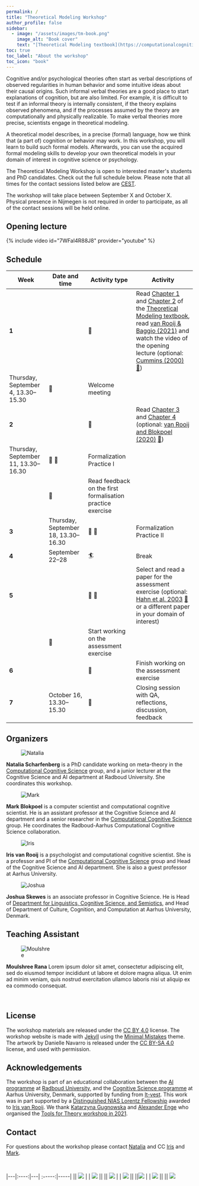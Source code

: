 ```yaml
---
permalink: /
title: "Theoretical Modeling Workshop"
author_profile: false
sidebar:
  - image: "/assets/images/tm-book.png"
    image_alt: "Book cover"
    text: "[Theoretical Modeling textbook](https://computationalcognitivescience.github.io/lovelace) by [Mark Blokpoel](https://markblokpoel.com) and [Iris van Rooij](https://irisvanrooijcogsci.com)"
toc: true
toc_label: "About the workshop"
toc_icon: "book"
---
```


Cognitive and/or psychological theories often start as verbal descriptions of observed regularities in human behavior and some intuitive ideas about their causal origins. Such informal verbal theories are a good place to start explanations of cognition, but are also limited. For example, it is difficult to test if an informal theory is internally consistent, if the theory explains observed phenomena, and if the processes assumed by the theory are computationally and physically realizable. To make verbal theories more precise, scientists engage in theoretical modeling.

A theoretical model describes, in a precise (formal) language, how we think that (a part of) cognition or behavior may work. In this workshop, you will learn to build such formal models. Afterwards, you can use the acquired formal modeling skills to develop your own theoretical models in your domain of interest in cognitive science or psychology.

The Theoretical Modeling Workshop is open to interested master's students and PhD candidates. Check out the full schedule below. Please note that all times for the contact sessions listed below are [CEST](https://en.wikipedia.org/wiki/Central_European_Summer_Time).

The workshop will take place between September X and October X. Physical presence in Nijmegen is not required in order to participate, as all of the contact sessions will be held online.

## Opening lecture

{% include video id="7WFaI4R88J8" provider="youtube" %}

## Schedule

Week | Date and time | Activity type | Activity 
-----|---------------|---------------|----------
**1**  |  | :book: | Read [Chapter 1](https://computationalcognitivescience.github.io/lovelace/part_i/intro) and [Chapter 2](https://computationalcognitivescience.github.io/lovelace/part_i/foundations) of the [Theoretical Modeling textbook](https://computationalcognitivescience.github.io/lovelace), read [van Rooij & Baggio (2021)](https://journals.sagepub.com/doi/full/10.1177/1745691620970604) and watch the video of the opening lecture (optional: [Cummins (2000)](https://doi.org/10.7551/mitpress/2930.003.0009) [:page_facing_up:](https://www.researchgate.net/profile/Robert-Cummins-4/publication/282926459_%27How_does_it_Work%27_vs_%27What_are_the_Laws%27_Two_Conceptions_of_Psychological_Explanation/links/5fac2471299bf18c5b68d4fe/How-does-it-Work-vs-What-are-the-Laws-Two-Conceptions-of-Psychological-Explanation.pdf))
| Thursday, September 4, 13.30–15.30 | :busts_in_silhouette: | Welcome meeting | 
**2** | | :book: | Read [Chapter 3](https://computationalcognitivescience.github.io/lovelace/part_ii/math) and [Chapter 4](https://computationalcognitivescience.github.io/lovelace/part_ii/subset) (optional: [van Rooij and Blokpoel (2020)](https://doi.org/10.1027/1864-9335/a000428) [:page_facing_up:](https://osf.io/r2zqy/download/))
| Thursday, September 11, 13.30–16.30 | :busts_in_silhouette: :pencil: | Formalization Practice I | 
|  | :pencil: | Read feedback on the first formalisation practice exercise | 
**3** | Thursday, September 18, 13.30–16.30 | :busts_in_silhouette: :pencil: | Formalization Practice II | 
**4** | September 22–28 | :surfer: | Break | 
**5** | | :book: :pencil: | Select and read a paper for the assessment exercise (optional: [Hahn et al. 2003](https://doi.org/10.1016/S0010-0277(02)00184-1) [:page_facing_up:](https://pcl.sitehost.iu.edu/rgoldsto/courses/concepts/hahnsim.pdf) or a different paper in your domain of interest) |
| | :pencil: | Start working on the assessment exercise |
**6** | | :pencil: | Finish working on the assessment exercise | 
**7** | October 16, 13.30–15.30 | :busts_in_silhouette: | Closing session with QA, reflections, discussion, feedback |



## Organizers

<figure style="width: 80px" class="align-left">
  <img src="{{ site.url }}{{ site.baseurl }}/assets/images/Natalia.webp" alt="Natalia">
</figure>

**Natalia Scharfenberg** is a PhD candidate working on meta-theory in the [Computational Cognitive Science](https://www.ru.nl/en/departments/donders-centre-for-cognition/computational-cognitive-science) group, and a junior lecturer at the Cognitive Science and AI department at Radboud University. She coordinates this workshop.

<figure style="width: 80px" class="align-right">
  <img src="{{ site.url }}{{ site.baseurl }}/assets/images/Mark.webp" alt="Mark">
</figure>

**Mark Blokpoel** is a computer scientist and computational cognitive scientist. He is an assistant professor at the Cognitive Science and AI department and a senior researcher in the [Computational Cognitive Science](https://www.ru.nl/en/departments/donders-centre-for-cognition/computational-cognitive-science) group. He coordinates the Radboud-Aarhus Computational Cognitive Science collaboration.

<figure style="width: 80px" class="align-left">
  <img src="{{ site.url }}{{ site.baseurl }}/assets/images/Iris.webp" alt="Iris">
</figure>

**Iris van Rooij** is a psychologist and computational cognitive scientist. She is a professor and PI of the [Computational Cognitive Science](https://www.ru.nl/en/departments/donders-centre-for-cognition/computational-cognitive-science) group and Head of the Cognitive Science and AI department. She is also a guest professor at Aarhus University.

<figure style="width: 80px" class="align-right">
  <img src="{{ site.url }}{{ site.baseurl }}/assets/images/Josh.jpg" alt="Joshua">
</figure>

**Joshua Skewes** is an associate professor in Cognitive Science. He is Head of [Department for Linguistics, Cognitive Science, and Semiotics](https://cc.au.dk/en/about-the-school/departments/linguistics-cognitive-science-and-semiotics), and Head of Department of Culture, Cognition, and Computation at Aarhus University, Denmark.

## Teaching Assistant  

<figure style="width: 80px" class="align-left">
  <img src="{{ site.url }}{{ site.baseurl }}/assets/images/Moulshree.jpg" alt="Moulshree">
</figure>

**Moulshree Rana** Lorem ipsum dolor sit amet, consectetur adipiscing elit, sed do eiusmod tempor incididunt ut labore et dolore magna aliqua. Ut enim ad minim veniam, quis nostrud exercitation ullamco laboris nisi ut aliquip ex ea commodo consequat.  

<br>

## License

The workshop materials are released under the [CC BY 4.0](https://creativecommons.org/licenses/by/4.0/) license. The workshop website is made with [Jekyll](https://jekyllrb.com) using the [Minimal Mistakes](https://mmistakes.github.io/minimal-mistakes) theme.  
The artwork by Danielle Navarro is released under the [CC BY-SA 4.0](https://creativecommons.org/licenses/by-sa/4.0/) license, and used with permission.

## Acknowledgements

 The workshop is part of an educational collaboration between the [AI programme](https://www.ru.nl/en/education/bachelors/artificial-intelligence) at [Radboud University](https://www.ru.nl), and the [Cognitive Science programme](https://cc.au.dk/en/about-the-school/subjects/cognitive-science) at Aarhus University, Denmark, supported by funding from [It-vest](https://www.it-vest.dk).
This work was in part supported by a [Distinguished NIAS Lorentz Fellowship](https://nias.knaw.nl/fellowships/distinguished-lorentz-fellowship/) awarded to [Iris van Rooij](https://nias.knaw.nl/fellow/rooij-iris-van).
We thank [Katarzyna Gugnowska](https://www.cbs.mpg.de/person/gugnowska/1843226) and [Alexander Enge](https://www.cbs.mpg.de/person/enge/1843226) who organised the [Tools for Theory workshop in 2021](https://www.cbs.mpg.de/en/tools-for-theory).

## Contact

For questions about the workshop please contact [Natalia](mailto:natalia.scharfenberg@donders.ru.nl) and CC [Iris](mailto:iris.vanrooij@donders.ru.nl) and [Mark](mailto:mark.blokpoel@donders.ru.nl).

<br>

|---|:----:|---| :-----:|-----|
|| [![](/assets/images/ccs.webp)](https://www.ru.nl/en/departments/donders-centre-for-cognition/computational-cognitive-science) | | [![](/assets/images/Aarhus.png)](https://international.au.dk) ||
|| [![](/assets/images/ru_logo.svg)](https://www.ru.nl) | |  [![](/assets/images/donders_logo.svg)](https://www.ru.nl/en/donders-institute) ||
||[![](/assets/images/logo-NIAS_rood.png)](https://nias.knaw.nl) | | [![](/assets/images/lorentz.jpg)](https://www.lorentzcenter.nl) ||
|| [![](/assets/images/it-vest.jpg)](https://www.it-vest.dk)
